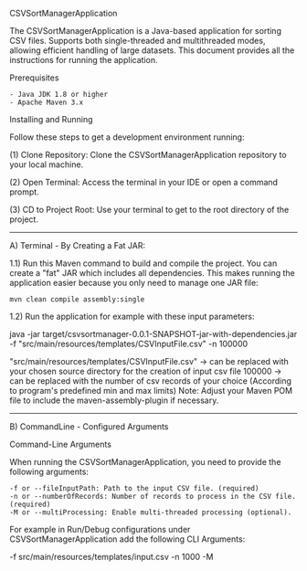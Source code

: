 CSVSortManagerApplication  

The CSVSortManagerApplication is a Java-based application for sorting CSV files. 
Supports both single-threaded and multithreaded modes, allowing efficient handling of large datasets. 
This document provides all the instructions for running the application.

Prerequisites

    - Java JDK 1.8 or higher
    - Apache Maven 3.x

Installing and Running

Follow these steps to get a development environment running:

(1) Clone Repository:
    Clone the CSVSortManagerApplication repository to your local machine.

(2) Open Terminal:
    Access the terminal in your IDE or open a command prompt.

(3) CD to Project Root:
    Use your terminal to get to the root directory of the project.

--------------------------------------------------------------------------------------

A)  Terminal - By Creating a Fat JAR:
    
1.1) Run this Maven command to build and compile the project.
    You can create a "fat" JAR which includes all dependencies. 
    This makes running the application easier because you only need to manage one JAR file:

    mvn clean compile assembly:single


1.2) Run the application for example with these input parameters:

java -jar target/csvsortmanager-0.0.1-SNAPSHOT-jar-with-dependencies.jar -f "src/main/resources/templates/CSVInputFile.csv" -n 100000

"src/main/resources/templates/CSVInputFile.csv" -> can be replaced with your chosen source directory for the creation of input csv file
100000 -> can be replaced with the number of csv records of your choice (According to program's predefined min and max limits)
Note: Adjust your Maven POM file to include the maven-assembly-plugin if necessary.

--------------------------------------------------------------------------------------

B) CommandLine - Configured Arguments

Command-Line Arguments

When running the CSVSortManagerApplication, you need to provide the following arguments:

    -f or --fileInputPath: Path to the input CSV file. (required)
    -n or --numberOfRecords: Number of records to process in the CSV file. (required)
    -M or --multiProcessing: Enable multi-threaded processing (optional).

For example in Run/Debug configurations under CSVSortManagerApplication add the following CLI Arguments:

-f src/main/resources/templates/input.csv -n 1000 -M